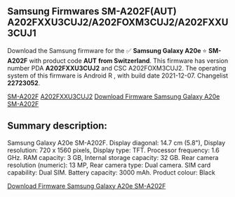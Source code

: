 <h2>Samsung Firmwares SM-A202F(AUT) A202FXXU3CUJ2/A202FOXM3CUJ2/A202FXXU3CUJ1</h2>
Download the Samsung firmware for the ✅ <strong>Samsung Galaxy A20e </strong> ⭐ <strong>SM-A202F</strong> with product code <strong>AUT</strong> <strong> from Switzerland</strong>. This firmware has version number PDA <strong>A202FXXU3CUJ2</strong> and CSC A202FOXM3CUJ2. The operating system of this firmware is Android R , with build date 2021-12-07. Changelist <strong>22723052</strong>.


[SM-A202F](https://samfirm.shop/samsung/model/SM-A202F)
[A202FXXU3CUJ2](https://samfirm.shop/samsung/pda/A202FXXU3CUJ2)
[Download Firmware Samsung Galaxy A20e SM-A202F](https://samfirm.shop/samsung/firmware/481003)
<h2>Summary description:</h2>
<p>Samsung Galaxy A20e SM-A202F. Display diagonal: 14.7 cm (5.8"), Display resolution: 720 x 1560 pixels, Display type: TFT. Processor frequency: 1.6 GHz. RAM capacity: 3 GB, Internal storage capacity: 32 GB. Rear camera resolution (numeric): 13 MP, Rear camera type: Dual camera. SIM card capability: Dual SIM. Battery capacity: 3000 mAh. Product colour: Black</p>


[Download Firmware Samsung Galaxy A20e SM-A202F](https://samfirm.shop/samsung/firmware/481003)
